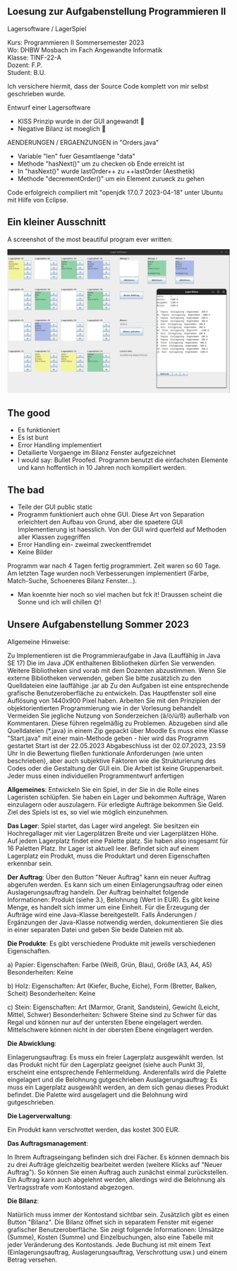 ## Loesung zur Aufgabenstellung Programmieren II

Lagersoftware / LagerSpiel

Kurs: Programmieren II Sommersemester 2023 <br>
Wo: DHBW Mosbach im Fach Angewandte Informatik <br>
Klasse: TINF-22-A <br>
Dozent: F.P. <br>
Student: B.U. <br>

Ich versichere hiermit, dass der Source Code komplett von mir selbst 
geschrieben wurde.

Entwurf einer Lagersoftware
- KISS Prinzip wurde in der GUI angewandt 🤡
- Negative Bilanz ist moeglich 💸

AENDERUNGEN / ERGAENZUNGEN in "Orders.java"

- Variable "len" fuer Gesamtlaenge "data"
- Methode "hasNext()" um zu checken ob Ende erreicht ist
- In "hasNext()" wurde lastOrder++ zu ++lastOrder (Aesthetik)
- Methode "decrementOrder()" um ein Element zurueck zu gehen

Code erfolgreich compiliert mit "openjdk 17.0.7 2023-04-18" unter Ubuntu mit Hilfe von Eclipse.

## Ein kleiner Ausschnitt
A screenshot of the most beautiful program ever written:


![Screenshot](screenshot.png)

## The good

- Es funktioniert
- Es ist bunt
- Error Handling implementiert
- Detailierte Vorgaenge im Bilanz Fenster aufgezeichnet
- I would say: Bullet Proofed. Programm benutzt die einfachsten Elemente und kann hoffentlich in 10 Jahren noch kompiliert werden.

## The bad

- Teile der GUI public static
- Programm funktioniert auch ohne GUI. Diese Art von Separation erleichtert den Aufbau von Grund, aber die spaetere GUI Implementierung ist haesslich. Von der GUI wird querfeld auf Methoden aller Klassen zugegriffen
- Error Handling ein- zweimal zweckentfremdet
- Keine Bilder

Programm war nach 4 Tagen fertig programmiert. Zeit waren so 60 Tage. Am letzten Tage wurden noch Verbesserungen implementiert (Farbe, Match-Suche, Schoeneres Bilanz Fenster...).

- Man koennte hier noch so viel machen but fck it! Draussen scheint die Sonne und ich will chillen 🌞!

## Unsere Aufgabenstellung Sommer 2023

Allgemeine Hinweise:

Zu Implementieren ist die Programmieraufgabe in Java (Lauffähig in Java SE 17)
Die im Java JDK enthaltenen Bibliotheken dürfen Sie verwenden. Weitere Bibliotheken sind vorab mit dem Dozenten abzustimmen. Wenn Sie externe Bibliotheken verwenden, geben Sie bitte zusätzlich zu den Quelldateien eine lauffähige .jar ab
Zu den Aufgaben ist eine entsprechende grafische Benutzeroberfläche zu entwickeln. Das Hauptfenster soll eine Auflösung von 1440x900 Pixel haben.
Arbeiten Sie mit den Prinzipien der objektorientierten Programmierung wie in der Vorlesung behandelt
Vermeiden Sie jegliche Nutzung von Sonderzeichen (ä/ö/ü/ß) außerhalb von Kommentaren. Diese führen regelmäßig zu Problemen.
Abzugeben sind alle Quelldateien (*.java) in einem Zip gepackt über Moodle
Es muss eine Klasse "Start.java" mit einer main-Methode geben - hier wird das Programm gestartet
Start ist der 22.05.2023
Abgabeschluss ist der 02.07.2023, 23:59 Uhr
In die Bewertung fließen funktionale Anforderungen (wie unten beschrieben), aber auch subjektive Faktoren wie die Strukturierung des Codes oder die Gestaltung der GUI ein.
Die Arbeit ist keine Gruppenarbeit. Jeder muss einen individuellen Programmentwurf anfertigen

**Allgemeines**:
Entwickeln Sie ein Spiel, in der Sie in die Rolle eines Lageristen schlüpfen. Sie haben ein Lager und bekommen Aufträge, Waren einzulagern oder auszulagern. Für erledigte Aufträge bekommen Sie Geld. Ziel des Spiels ist es, so viel wie möglich einzunehmen.

**Das Lager**:
Spiel startet, das Lager wird angelegt. Sie besitzen ein Hochregallager mit vier Lagerplätzen Breite und vier Lagerplätzen Höhe. Auf jedem Lagerplatz findet eine Palette platz. Sie haben also insgesamt für 16 Paletten Platz. Ihr Lager ist aktuell leer. Befindet sich auf einem Lagerplatz ein Produkt, muss die Produktart und deren Eigenschaften erkennbar sein.

**Der Auftrag**: Über den Button "Neuer Auftrag" kann ein neuer Auftrag abgerufen werden. Es kann sich um einen Einlagerungsauftrag oder einen Auslagerungsauftrag handeln. Der Auftrag beinhaltet folgende Informationen: Produkt (siehe 3.), Belohnung (Wert in EUR). Es gibt keine Menge, es handelt sich immer um eine Einheit. Für die Erzeugung der Aufträge wird eine Java-Klasse bereitgestellt. Falls Änderungen / Ergänzungen der Java-Klasse notwendig werden, dokumentieren Sie dies in einer separaten Datei und geben Sie beide Dateien mit ab.

**Die Produkte**: Es gibt verschiedene Produkte mit jeweils verschiedenen Eigenschaften.

a) Papier:
Eigenschaften: Farbe (Weiß, Grün, Blau), Größe (A3, A4, A5)
Besonderheiten: Keine

b) Holz:
Eigenschaften: Art (Kiefer, Buche, Eiche), Form (Bretter, Balken, Scheit)
Besonderheiten: Keine

c) Stein:
Eigenschaften: Art (Marmor, Granit, Sandstein), Gewicht (Leicht, Mittel, Schwer)
Besonderheiten: Schwere Steine sind zu Schwer für das Regal und können nur auf der untersten Ebene eingelagert werden. Mittelschwere können nicht in der obersten Ebene eingelagert werden.

**Die Abwicklung**:

Einlagerungsauftrag: Es muss ein freier Lagerplatz ausgewählt werden. Ist das Produkt nicht für den Lagerplatz geeignet (siehe auch Punkt 3), erscheint eine entsprechende Fehlermeldung. Anderenfalls wird die Palette eingelagert und die Belohnung gutgeschrieben
Auslagerungsauftrag: Es muss ein Lagerplatz ausgewählt werden, an dem sich genau dieses Produkt befindet. Die Palette wird ausgelagert und die Belohnung wird gutgeschrieben.

**Die Lagerverwaltung**:

Ein Produkt kann verschrottet werden, das kostet 300 EUR.

**Das Auftragsmanagement**:

In Ihrem Auftragseingang befinden sich drei Fächer. Es können demnach bis zu drei Aufträge gleichzeitig bearbeitet werden (weitere Klicks auf "Neuer Auftrag"). So können Sie einen Auftrag auch zunächst einmal zurückstellen. Ein Auftrag kann auch abgelehnt werden, allerdings wird die Belohnung als Vertragsstrafe vom Kontostand abgezogen.

**Die Bilanz**:

Natürlich muss immer der Kontostand sichtbar sein. Zusätzlich gibt es einen Button "Bilanz". Die Bilanz öffnet sich in separatem Fenster mit eigener grafischer Benutzeroberfläche. Sie zeigt folgende Informationen: Umsätze (Summe), Kosten (Summe) und Einzelbuchungen, also eine Tabelle mit jeder Veränderung des Kontostands. Jede Buchung ist mit einem Text (Einlagerungsauftrag, Auslagerungsauftrag, Verschrottung usw.) und einem Betrag versehen.
